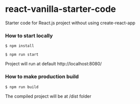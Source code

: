 # react-vanilla-starter-code
Starter code for React.js project without using create-react-app


### How to start locally
```
$ npm install

$ npm run start
```
Project will run at default http://localhost:8080/

### How to make production build
```
$ npm run build
```
The compiled project will be at /dist folder
